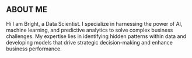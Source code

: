 ## ABOUT ME
Hi I am Bright, a Data Scientist. I specialize in harnessing the power of AI, machine learning, and predictive analytics to solve complex business challenges. My expertise lies in identifying hidden patterns within data and developing models that drive strategic decision-making and enhance business performance.

